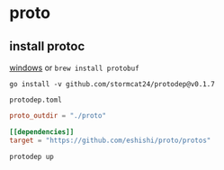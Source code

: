 # proto

## install protoc

[windows](github.com/google/protobuf/releases) or `brew install protobuf`

```
go install -v github.com/stormcat24/protodep@v0.1.7
```

`protodep.toml`

```toml
proto_outdir = "./proto"

[[dependencies]]
target = "https://github.com/eshishi/proto/protos"
```

```
protodep up
```
